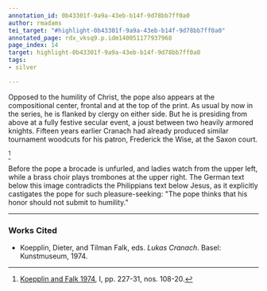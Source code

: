 ```yaml
---
annotation_id: 0b43301f-9a9a-43eb-b14f-9d78bb7ff0a0
author: rmadams
tei_target: "#highlight-0b43301f-9a9a-43eb-b14f-9d78bb7ff0a0"
annotated_page: rdx_vksq9.p.idm140051177937968
page_index: 14
target: highlight-0b43301f-9a9a-43eb-b14f-9d78bb7ff0a0
tags:
- silver

---
```

Opposed to the humility of Christ, the pope also appears at the compositional center, frontal and at the top of the print.  As usual by now in the series, he is flanked by clergy on either side.  But he is presiding from above at a fully festive secular event, a joust between two heavily armored knights.  Fifteen years earlier Cranach had already produced similar tournament woodcuts for his patron, Frederick the Wise, at the Saxon court.

[^1]

[^1]:[Koepplin and Falk 1974](#zotero-CMUEKGWJ), I, pp. 227-31, nos. 108-20.

  Before the pope a brocade is unfurled, and ladies watch from the upper left, while a brass choir plays trombones at the upper right.  The German text below this image contradicts the Philippians text below Jesus, as it explicitly castigates the pope for such pleasure-seeking: "The pope thinks that his honor should not submit to humility."

---

### Works Cited

* <a name="zotero-CMUEKGWJ" id="zotero-CMUEKGWJ"></a>Koepplin, Dieter, and Tilman Falk, eds. <i>Lukas Cranach</i>. Basel: Kunstmuseum, 1974.
